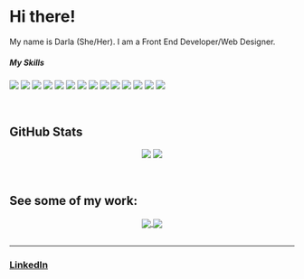 <h1> Hi there! </h1>

<div>My name is Darla (She/Her). I am a Front End Developer/Web Designer.</div>


##### My Skills
<p>
  <img src="https://img.shields.io/badge/C%23-239120?style=for-the-badge&logo=c-sharp&logoColor=white" />
  <img src="https://img.shields.io/badge/HTML-239120?style=for-the-badge&logo=html5&logoColor=white" />
  
  <img src="https://img.shields.io/badge/CSS-239120?&style=for-the-badge&logo=css3&logoColor=white" />
  
  <img src="https://img.shields.io/badge/JavaScript-F7DF1E?style=for-the-badge&logo=javascript&logoColor=black" />
  
  <img src="https://img.shields.io/badge/Node.js-43853D?style=for-the-badge&logo=node.js&logoColor=white" />
  
  <img src="https://img.shields.io/badge/HTML5-E34F26?style=for-the-badge&logo=html5&logoColor=white" />
  <img src="https://img.shields.io/badge/CSS3-1572B6?style=for-the-badge&logo=css3&logoColor=white" />
  <img src="https://img.shields.io/badge/Sass-CC6699?style=for-the-badge&logo=sass&logoColor=white" />
  <img src="https://img.shields.io/badge/Markdown-000000?style=for-the-badge&logo=markdown&logoColor=white" />
  <img src="https://img.shields.io/badge/Express.js-404D59?style=for-the-badge" />
  <img src="https://img.shields.io/badge/React-20232A?style=for-the-badge&logo=react&logoColor=61DAFB" />
  <img src="https://img.shields.io/badge/Vue.js-35495E?style=for-the-badge&logo=vue.js&logoColor=4FC08D" />
  <img src="https://img.shields.io/badge/Bootstrap-563D7C?style=for-the-badge&logo=bootstrap&logoColor=white" />
  <img src="https://img.shields.io/badge/Heroku-430098?style=for-the-badge&logo=heroku&logoColor=white" />
</p>


<br>
<h2>GitHub Stats</h2>
<p align="center">
  
  <img src="https://github-readme-stats.vercel.app/api?username=darlaevans2000&count_private=true&show_icons=true&theme=dracula&line_height=33">
  <img src="https://github-readme-stats.vercel.app/api/top-langs/?username=darlaevans2000&count_private=true&show_icons=true&theme=dracula&line_height=33">

</p>

<br>
<h2>See some of my work:</h2> 
<div align="center">
  <a href="https://github.com/darlaevans2000/rancid-tomatillos">
   <img align="center" src="https://github-readme-stats.vercel.app/api/pin/?username=darlaevans2000&repo=rancid-tomatillos&theme=slateorange" />
  </a>
  <a href="https://github.com/darlaevans2000/wondrous-travel">
   <img align="center" src="https://github-readme-stats.vercel.app/api/pin/?username=darlaevans2000&repo=hi-lo&theme=slateorange" />
  </a>
</div>

<br>

 ***
 <h3><a href="https://www.linkedin.com/in/darla-evans/" />LinkedIn</h3>
